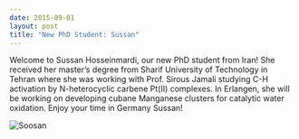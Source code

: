 ```yaml
---
date: 2015-09-01
layout: post
title: "New PhD Student: Sussan"
---
```


Welcome to Sussan Hosseinmardi, our new PhD student from Iran! 
She received her master’s degree from Sharif University of Technology in Tehran where she was  working with Prof. Sirous Jamali studying C-H activation by N-heterocyclic carbene Pt(II) complexes. 
In Erlangen, she will be working on developing cubane Manganese clusters for catalytic water  oxidation. 
Enjoy your time in Germany Sussan!

![Soosan](img/Soosan_klein.jpg)